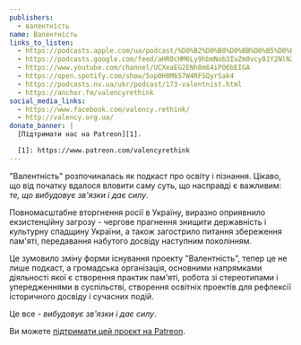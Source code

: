 ```yaml
---
publishers:
  - валентність
name: Валентність
links_to_listen:
  - https://podcasts.apple.com/ua/podcast/%D0%B2%D0%B0%D0%BB%D0%B5%D0%BD%D1%82%D0%BD%D1%96%D1%81%D1%82%D1%8C/id1581632743
  - https://podcasts.google.com/feed/aHR0cHM6Ly9hbmNob3IuZm0vcy81Y2NlN2UzOC9wb2RjYXN0L3Jzcw==
  - https://www.youtube.com/channel/UCXeaEG2ENh8m64iPO6bEIGA
  - https://open.spotify.com/show/5op0H8M657W4RFSQyrSak4
  - https://podcasts.nv.ua/ukr/podcast/173-valentnist.html
  - https://anchor.fm/valencyrethink
social_media_links:
  - https://www.facebook.com/valency.rethink/
  - http://valency.org.ua/
donate_banner: |
  [Підтримати нас на Patreon][1].

  [1]: https://www.patreon.com/valencyrethink
---
```


"Валентність" розпочиналась як подкаст про освіту і пізнання. Цікаво, що від
початку вдалося вловити саму суть, що насправді є важливим: \
*те, що вибудовує зв'язки і дає силу*.

Повномасштабне вторгнення росії в Україну, виразно оприявнило екзистенційну
загрозу - чергове прагнення знищити державність і культурну спадщину України, а
також загострило питання збереження пам'яті, передавання набутого досвіду
наступним поколінням.

Це зумовило зміну форми існування проекту "Валентність", тепер це не лише
подкаст, а громадська організація, основними напрямками діяльності якої є
створення практик пам'яті, робота зі стереотипами і упередженнями в
суспільстві, створення освітніх проектів для рефлексії історичного досвіду і
сучасних подій.

Це все - *вибудовує зв'язки і дає силу*.

Ви можете [підтримати цей проєкт на Patreon][1].

[1]: https://www.patreon.com/valencyrethink
